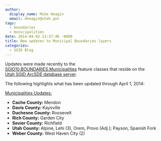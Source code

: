 ```yaml
---
author:
  display_name: Mike Heagin
  email: mheagin@utah.gov
tags:
  - boundaries
  - municipalities
date: 2014-04-02 13:37:46 -0600
title: New updates to Municipal Boundaries layers
categories:
  - SGID Blog
---
```

<p>Updates were made recently to the<br />
<a href="{{ "/data/boundaries/citycountystate/" | prepend: site.baseurl }}">SGID10.BOUNDARIES.Municipalities</a> feature classes that reside on the<br />
<a href="{{ "/sgid-database/" | prepend: site.baseurl }}">Utah SGID ArcSDE database server</a>.</p>
<p>The following highlights what has been updated through April 1, 2014:</p>
<p><span style="text-decoration: underline;">Municipalities Updates:</span></p>
<ul>
<li><strong>Cache County: </strong> Mendon </li>
<li><strong>Davis County: </strong> Kaysville </li>
<li><strong>Duchesne County: </strong> Roosevelt </li>
<li><strong>Rich County:</strong> Garden City </li>
<li><strong>Sevier County:</strong> Richfield </li>
<li><strong>Utah County: </strong> Alpine, Lehi (3), Orem, Provo (Adj.); Payson, Spanish Fork </li>
<li><strong>Weber County:</strong> West Haven City (2) </li>
</ul>
